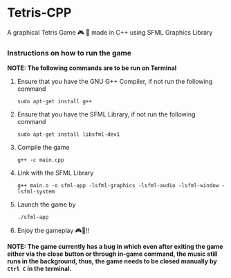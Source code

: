 # Tetris-CPP
A graphical Tetris Game 🎮 🚀 made in C++ using SFML Graphics Library

### Instructions on how to run the game
**NOTE: The following commands are to be run on Terminal** 
  1. Ensure that you have the GNU G++ Compiler, if not run the following command

     `sudo apt-get install g++`
  2. Ensure that you have the SFML Library, if not run the following command

     `sudo apt-get install libsfml-dev1`
  3. Compile the game

     `g++ -c main.cpp`
  4. Link with the SFML Library

     `g++ main.o -o sfml-app -lsfml-graphics -lsfml-audio -lsfml-window -lsfml-system`
  5. Launch the game by

     `./sfml-app`
  6. Enjoy the gameplay 🎮🚀!!

**NOTE: The game currently has a bug in which even after exiting the game either via the close button or through in-game command, the music still runs in the background, thus, the game needs to be closed manually by `Ctrl C` in the terminal.** 
  
